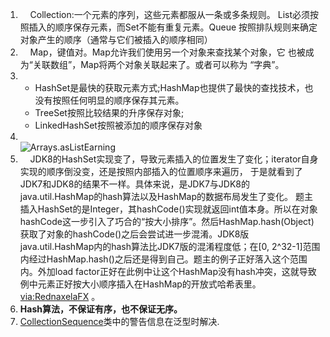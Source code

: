 1. &nbsp;&nbsp;&nbsp;&nbsp;Collection:一个元素的序列，这些元素都服从一条或多条规则。
List必须按照插入的顺序保存元素，而Set不能有重复元素。Queue
按照排队规则来确定对象产生的顺序（通常与它们被插入的顺序相同）
2. &nbsp;&nbsp;&nbsp;&nbsp;Map，键值对。Map允许我们使用另一个对象来查找某个对象，它
也被成为“关联数组”，Map将两个对象关联起来了。或者可以称为
“字典”。  
3.  
    - HashSet是最快的获取元素方式;HashMap也提供了最快的查找技术，也没有按照任何明显的顺序保存其元素。
    - TreeSet按照比较结果的升序保存对象;
    - LinkedHashSet按照被添加的顺序保存对象
4.   &nbsp;&nbsp;&nbsp;&nbsp;  
![Arrays.asListEarning](https://thinkingjava-md-1257967443.cos.ap-guangzhou.myqcloud.com/Arrays.asListEarning.png)
5. &nbsp;&nbsp;&nbsp;&nbsp;JDK8的HashSet实现变了，导致元素插入的位置发生了变化；iterator自身实现的顺序倒没变，还是按照内部插入的位置顺序来遍历，
于是就看到了JDK7和JDK8的结果不一样。具体来说，是JDK7与JDK8的java.util.HashMap的hash算法以及HashMap的数据布局发生了变化。
题主插入HashSet的是Integer，其hashCode()实现就返回int值本身。所以在对象hashCode这一步引入了巧合的“按大小排序”。然后HashMap.hash(Object)获取了对象的hashCode()之后会尝试进一步混淆。JDK8版java.util.HashMap内的hash算法比JDK7版的混淆程度低；在[0, 2^32-1]范围内经过HashMap.hash()之后还是得到自己。题主的例子正好落入这个范围内。外加load factor正好在此例中让这个HashMap没有hash冲突，这就导致例中元素正好按大小顺序插入在HashMap的开放式哈希表里。
[via:RednaxelaFX](https://www.zhihu.com/question/28414001/answer/40733996)
。
6. **Hash算法，不保证有序，也不保证无序。**
8. [CollectionSequence]()类中的警告信息在泛型时解决.
